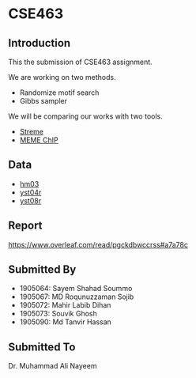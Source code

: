 # CSE463

## Introduction

This the submission of CSE463 assignment.

We are working on two methods.
- Randomize motif search
- Gibbs sampler

We will be comparing our works with two tools.
- [Streme](https://meme-suite.org/meme/tools/streme)
- [MEME ChIP](https://meme-suite.org/meme/tools/meme-chip)

## Data

- [hm03](/Data/hm03.fasta)
- [yst04r](/Data/yst04r.fasta)
- [yst08r](/Data/yst08r.fasta)

## Report

<https://www.overleaf.com/read/pgckdbwccrss#a7a78c>

## Submitted By

- 1905064: Sayem Shahad Soummo
- 1905067: MD Roqunuzzaman Sojib
- 1905072: Mahir Labib Dihan
- 1905073: Souvik Ghosh
- 1905090: Md Tanvir Hassan 

## Submitted To

Dr. Muhammad Ali Nayeem